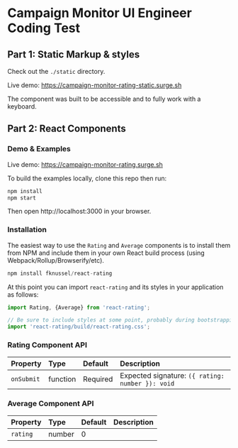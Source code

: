# Campaign Monitor UI Engineer Coding Test

## Part 1: Static Markup & styles

Check out the `./static` directory.

Live demo: https://campaign-monitor-rating-static.surge.sh

The component was built to be accessible and to fully work with a keyboard.

## Part 2: React Components

### Demo & Examples

Live demo: https://campaign-monitor-rating.surge.sh

To build the examples locally, clone this repo then run:

```js
npm install
npm start
```

Then open http://localhost:3000 in your browser.

### Installation

The easiest way to use the `Rating` and `Average` components is to install them from NPM and include them in your own React build process (using Webpack/Rollup/Browserify/etc).

```js
npm install fknussel/react-rating
```

At this point you can import `react-rating` and its styles in your application as follows:

```js
import Rating, {Average} from 'react-rating';

// Be sure to include styles at some point, probably during bootstrapping
import 'react-rating/build/react-rating.css';
```

### Rating Component API

| Property | Type | Default | Description |
|:---|:---|:---|:---|
| `onSubmit` | function | Required | Expected signature: `({ rating: number }): void` |

### Average Component API

| Property | Type | Default | Description |
|:---|:---|:---|:---|
| `rating` | number | 0 |  |
